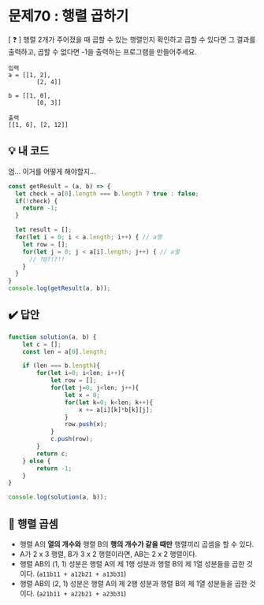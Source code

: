 # 문제70 : 행렬 곱하기

[ ❓ ] 행렬 2개가 주어졌을 때 곱할 수 있는 행렬인지 확인하고 곱할 수 있다면 그 결과를 출력하고,
곱할 수 없다면 -1을 출력하는 프로그램을 만들어주세요.

```
입력
a = [[1, 2],
		[2, 4]]

b = [[1, 0],
		[0, 3]]

출력
[[1, 6], [2, 12]]
```

## 💡 내 코드
엄... 이거를 어떻게 해야할지...

```js
const getResult = (a, b) => {
  let check = a[0].length === b.length ? true : false;
  if(!check) {
    return -1;
  }

  let result = [];
  for(let i = 0; i < a.length; i++) { // a행
    let row = [];
    for(let j = 0; j < a[i].length; j++) { // a열
      // ?@?!?!! 
    }
  }
}
console.log(getResult(a, b));
```

## ✔️ 답안
```js
function solution(a, b) {
    let c = [];
    const len = a[0].length;

    if (len === b.length){
        for(let i=0; i<len; i++){
            let row = [];
            for(let j=0; j<len; j++){
                let x = 0;
                for(let k=0; k<len; k++){
                    x += a[i][k]*b[k][j];
                }
                row.push(x);
            }
            c.push(row);
        }
        return c;
    } else {
        return -1;
    }
}

console.log(solution(a, b));
```


## 🎠 행렬 곱셈
- 행렬 A의 **열의 개수와** 행렬 B의 **행의 개수가 같을 때만** 행렬끼리 곱셈을 할 수 있다. 
- A가 2 x 3 행렬, B가 3 x 2 행렬이라면, AB는 2 x 2 행렬이다. 
- 행렬 AB의 (1, 1) 성분은 행렬 A의 제 1행 성분과 행렬 B의 제 1열 성분들을 곱한 것이다. (`a11b11 + a12b21 + a13b31`)
- 행렬 AB의 (2, 1) 성분은 행렬 A의 제 2행 성분과 행렬 B의 제 1열 성분들을 곱한 것이다. (`a21b11 + a22b21 + a23b31`)